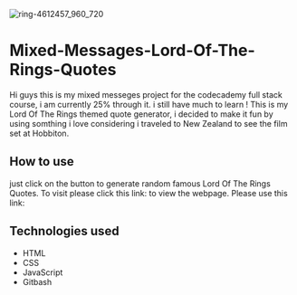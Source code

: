 
![ring-4612457_960_720](https://user-images.githubusercontent.com/100291255/158185682-0edf8035-10c3-4e20-8880-b34a6a54a6b1.jpg)



# Mixed-Messages-Lord-Of-The-Rings-Quotes

Hi guys this is my mixed messeges project for the codecademy full stack course, i am currently 25% through it. i still have much to learn !
This is my Lord Of The Rings themed quote generator, i decided to make it fun by using somthing i love considering i traveled to New Zealand to see the film set at Hobbiton.

## How to use
just click on the button to generate random famous Lord Of The Rings Quotes.
To visit please click this link: to view the webpage.
Please use this link: 

## Technologies used

- HTML
- CSS
- JavaScript
- Gitbash
